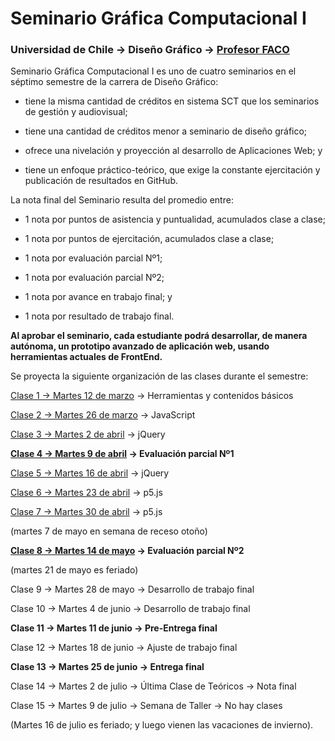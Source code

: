 # Seminario Gráfica Computacional I

### Universidad de Chile → Diseño Gráfico → [Profesor FACO](http://profesor.faco.cl/)

Seminario Gráfica Computacional I es uno de cuatro seminarios en el séptimo semestre de la carrera de Diseño Gráfico: 

- tiene la misma cantidad de créditos en sistema SCT que los seminarios de gestión y audiovisual;

- tiene una cantidad de créditos menor a seminario de diseño gráfico;

- ofrece una nivelación y proyección al desarrollo de Aplicaciones Web; y

- tiene un enfoque práctico-teórico, que exige la constante ejercitación y publicación de resultados en GitHub.

La nota final del Seminario resulta del promedio entre:  

- 1 nota por puntos de asistencia y puntualidad, acumulados clase a clase;

- 1 nota por puntos de ejercitación, acumulados clase a clase;

- 1 nota por evaluación parcial Nº1;

- 1 nota por evaluación parcial Nº2;

- 1 nota por avance en trabajo final; y

- 1 nota por resultado de trabajo final.

**Al aprobar el seminario, cada estudiante podrá desarrollar, de manera autónoma, un prototipo avanzado de aplicación web, usando herramientas actuales de FrontEnd.** 

Se proyecta la siguiente organización de las clases durante el semestre:

[Clase 1 → Martes 12 de marzo](https://github.com/profesorfaco/DGP502-2019/tree/gh-pages/clase-01) → Herramientas y contenidos básicos

[Clase 2 → Martes 26 de marzo](https://github.com/profesorfaco/DGP502-2019/tree/gh-pages/clase-02) → JavaScript

[Clase 3 → Martes 2 de abril](https://github.com/profesorfaco/DGP502-2019/tree/gh-pages/clase-03) → jQuery

**[Clase 4 → Martes 9 de abril](https://github.com/profesorfaco/DGP502-2019/tree/gh-pages/clase-04) → Evaluación parcial Nº1**

[Clase 5 → Martes 16 de abril](https://github.com/profesorfaco/DGP502-2019/tree/gh-pages/clase-05) → jQuery

[Clase 6 → Martes 23 de abril](https://github.com/profesorfaco/DGP502-2019/tree/gh-pages/clase-06) → p5.js

[Clase 7 → Martes 30 de abril](https://github.com/profesorfaco/DGP502-2019/tree/gh-pages/clase-07) → p5.js

(martes 7 de mayo en semana de receso otoño)

**[Clase 8 → Martes 14 de mayo](https://github.com/profesorfaco/DGP502-2019/tree/gh-pages/clase-08) → Evaluación parcial Nº2**

(martes 21 de mayo es feriado)

Clase 9 → Martes 28 de mayo → Desarrollo de trabajo final

Clase 10 → Martes 4 de junio → Desarrollo de trabajo final

**Clase 11 → Martes 11 de junio → Pre-Entrega final**

Clase 12 → Martes 18 de junio → Ajuste de trabajo final 

**Clase 13 → Martes 25 de junio → Entrega final**

Clase 14 → Martes 2 de julio → Última Clase de Teóricos → Nota final

Clase 15 → Martes 9 de julio → Semana de Taller → No hay clases

(Martes 16 de julio es feriado; y luego vienen las vacaciones de invierno).

